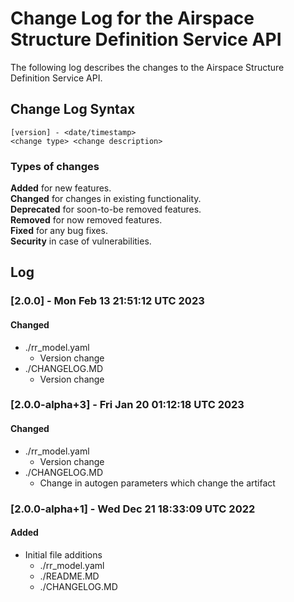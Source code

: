 # Change Log for the Airspace Structure Definition Service API
The following log describes the changes to the Airspace Structure Definition Service API.  

## Change Log Syntax
``[version] - <date/timestamp>``  
``<change type> <change description>``    

### Types of changes
__Added__ for new features.  
__Changed__ for changes in existing functionality.  
__Deprecated__ for soon-to-be removed features.  
__Removed__ for now removed features.  
__Fixed__ for any bug fixes.  
__Security__ in case of vulnerabilities.  

## Log  

### [2.0.0] - Mon Feb 13 21:51:12 UTC 2023
#### Changed
- ./rr_model.yaml
   - Version change
- ./CHANGELOG.MD
   - Version change

### [2.0.0-alpha+3] - Fri Jan 20 01:12:18 UTC 2023
#### Changed
- ./rr_model.yaml
   - Version change
- ./CHANGELOG.MD
   - Change in autogen parameters which change the artifact  

### [2.0.0-alpha+1] - Wed Dec 21 18:33:09 UTC 2022
#### Added
* Initial file additions
    * ./rr_model.yaml
    * ./README.MD
    * ./CHANGELOG.MD  


